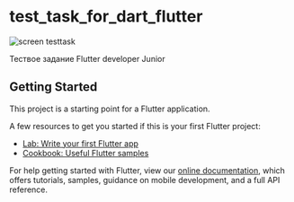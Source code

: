 # test_task_for_dart_flutter
![screen testtask](https://user-images.githubusercontent.com/79207629/131851646-4cb6ceb6-0f61-41ba-bfaa-b75d1c925dc2.png)

Тествое задание Flutter developer Junior

## Getting Started

This project is a starting point for a Flutter application.

A few resources to get you started if this is your first Flutter project:

- [Lab: Write your first Flutter app](https://flutter.dev/docs/get-started/codelab)
- [Cookbook: Useful Flutter samples](https://flutter.dev/docs/cookbook)

For help getting started with Flutter, view our
[online documentation](https://flutter.dev/docs), which offers tutorials,
samples, guidance on mobile development, and a full API reference.
